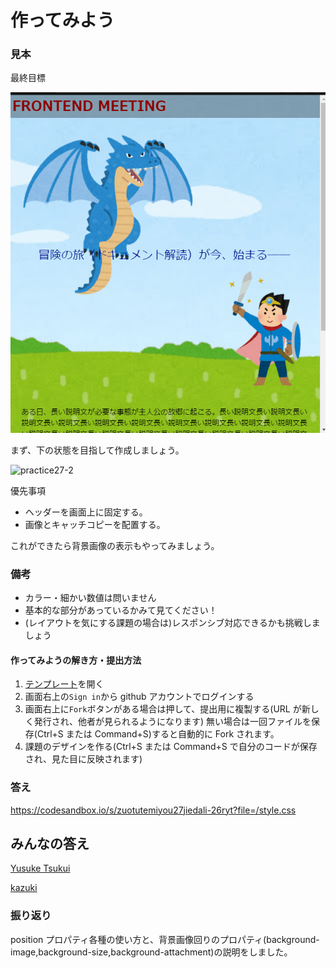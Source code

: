# 作ってみよう

### 見本

最終目標

![practice27-1](./img/practice27-1.gif)

まず、下の状態を目指して作成しましょう。

![practice27-2](./img/practice27-2.gif)

優先事項

- ヘッダーを画面上に固定する。
- 画像とキャッチコピーを配置する。

これができたら背景画像の表示もやってみましょう。

### 備考

- カラー・細かい数値は問いません
- 基本的な部分があっているかみて見てください！
- (レイアウトを気にする課題の場合は)レスポンシブ対応できるかも挑戦しましょう

#### 作ってみようの解き方・提出方法

1. [テンプレート](https://codesandbox.io/s/zuotutemiyou27-5xdrd?file=/index.html)を開く
2. 画面右上の`Sign in`から github アカウントでログインする
3. 画面右上に`Fork`ボタンがある場合は押して、提出用に複製する(URL が新しく発行され、他者が見られるようになります) 無い場合は一回ファイルを保存(Ctrl+S または Command+S)すると自動的に Fork されます。
4. 課題のデザインを作る(Ctrl+S または Command+S で自分のコードが保存され、見た目に反映されます)

### 答え

https://codesandbox.io/s/zuotutemiyou27jiedali-26ryt?file=/style.css

## みんなの答え

[Yusuke Tsukui](https://codesandbox.io/s/zuotutemiyou27-forked-b2k6v?file=/style.css)

[kazuki](https://codesandbox.io/s/zuotutemiyou27-forked-9evh1?file=/style.css)

### 振り返り

position プロパティ各種の使い方と、背景画像回りのプロパティ(background-image,background-size,background-attachment)の説明をしました。
